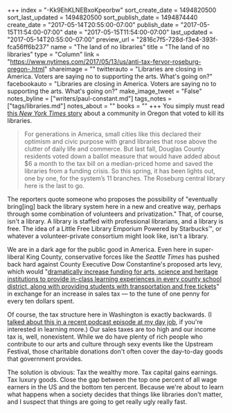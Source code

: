 +++
index = "-Kk9EhKLNEBxoKpeorbw"
sort_create_date = 1494820500
sort_last_updated = 1494820500
sort_publish_date = 1494874440
create_date = "2017-05-14T20:55:00-07:00"
publish_date = "2017-05-15T11:54:00-07:00"
date = "2017-05-15T11:54:00-07:00"
last_updated = "2017-05-14T20:55:00-07:00"
preview_url = "2816c7f5-728d-f3e4-393f-fca56ff6b237"
name = "The land of no libraries"
title = "The land of no libraries"
type = "Column"
link = "https://www.nytimes.com/2017/05/13/us/anti-tax-fervor-roseburg-oregon-.html"
shareimage = ""
twitterauto = "Libraries are closing in America. Voters are saying no to supporting the arts. What's going on?"
facebookauto = "Libraries are closing in America. Voters are saying no to supporting the arts. What's going on?"
make_image_tweet = "False"
notes_byline = ["writers/paul-constant.md"]
tags_notes = ["tags/libraries.md"]
notes_about = ""
books = ""
+++
You simply must read [this *New York Times* story](https://www.nytimes.com/2017/05/13/us/anti-tax-fervor-roseburg-oregon-.html) about a community in Oregon that voted to kill its libraries.

<blockquote>For generations in America, small cities like this declared their optimism and civic purpose with grand libraries that rose above the clutter of daily life and commerce. But last fall, Douglas County residents voted down a ballot measure that would have added about $6 a month to the tax bill on a median-priced home and saved the libraries from a funding crisis. So this spring, it has been lights out, one by one, for the system’s 11 branches. The Roseburg central library here is the last to go.</blockquote>

The reporters quote someone who proposes the possibility of "eventually bring[ing] back the library system here in a new and creative way, perhaps through some combination of volunteers and privatization." That, of course, isn't a library. A library is staffed with professional librarians, and a library is free. The idea of a Little Free Library Emporium Powered by Starbucks™, or whatever a volunteer-private consortium might look like, isn't a library.

We are in a dark age for the public good in America. Even here in super-liberal King County, conservative forces like the *Seattle Times* has pushed back hard against County Executive Dow Constantine's proposed arts levy, which would "[dramatically increase funding for arts, science and heritage institutions to provide in-class learning experiences in every county school district, along with providing students with transportation and free tickets](http://www.kingcounty.gov/elected/executive/constantine/news/release/2017/March/09-access-for-all-ordinance.aspx)" in exchange for an increase in sales tax — to the tune of one penny for every ten dollars spent. 

Of course, the tax structure here in Washington is exactly backwards. (I [talked about this in a recent podcast episode at my day job](https://soundcloud.com/theotherwashington/2-2-washingtons-dirty-little), if you're interested in learning more.) Our sales taxes are too high and our income tax is, well, nonexistent. While we do have plenty of rich people who contribute to our arts and culture through sexy events like the Upstream Festival, those charitable donations don't often cover the day-to-day goods that government provides. 

The solution is obvious: Tax the wealthy more. Tax capital gains earnings. Tax luxury goods. Close the gap between the top one percent of all wage earners in the US and the bottom ten percent. Because we're about to learn what happens when a society decides that things like libraries don't matter, and I suspect that things are going to get really ugly really fast.